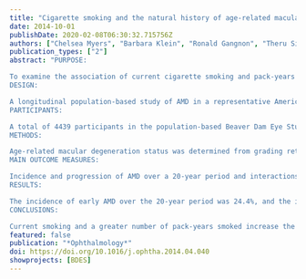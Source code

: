 ```yaml
---
title: "Cigarette smoking and the natural history of age-related macular degeneration: the Beaver Dam Eye Study"
date: 2014-10-01
publishDate: 2020-02-08T06:30:32.715756Z
authors: ["Chelsea Myers", "Barbara Klein", "Ronald Gangnon", "Theru Sivakumaran", "Sudha Iyengar", "Ronald Klein"]
publication_types: ["2"]
abstract: "PURPOSE:

To examine the association of current cigarette smoking and pack-years smoked with the incidence and progression of age-related macular degeneration (AMD) and to examine the interactions of current smoking and pack-years smoked with complement factor H (CFH, rs1061170) and age-related maculopathy susceptibility 2 (ARMS2, rs10490924) genotype.
DESIGN:

A longitudinal population-based study of AMD in a representative American community. Examinations were performed every 5 years over a 20-year period.
PARTICIPANTS:

A total of 4439 participants in the population-based Beaver Dam Eye Study (BDES).
METHODS:

Age-related macular degeneration status was determined from grading retinal photographs. Multi-state models were used to model the relationship of current smoking and pack-years smoked and interactions with CFH and ARMS2 with the incidence and progression of AMD over the entire age range.
MAIN OUTCOME MEASURES:

Incidence and progression of AMD over a 20-year period and interactions between current smoking and pack-years smoked with CFH and ARMS2 genotype.
RESULTS:

The incidence of early AMD over the 20-year period was 24.4%, and the incidence of late AMD was 4.5%. Current smoking was associated with an increased risk of transitioning from minimal to moderate early AMD. A greater number of pack-years smoked was associated with an increased risk of transitioning from no AMD to minimal early AMD and from severe early AMD to late AMD. Current smoking and a greater number of pack-years smoked were associated with an increased risk of death. There were no statistically significant multiplicative interactions between current smoking or pack-years smoked and CFH or ARMS2 genotype.
CONCLUSIONS:

Current smoking and a greater number of pack-years smoked increase the risk of the progression of AMD. This has important health care implications because smoking is a modifiable behavior."
featured: false
publication: "*Ophthalmology*"
doi: https://doi.org/10.1016/j.ophtha.2014.04.040
showprojects: [BDES]
---
```


